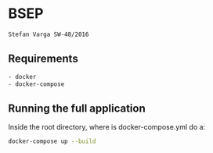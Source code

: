 # BSEP
``` bash
Stefan Varga SW-48/2016
```

## Requirements
``` bash
- docker
- docker-compose
```

## Running the full application
Inside the root directory, where is docker-compose.yml do a:
``` bash
docker-compose up --build
```
